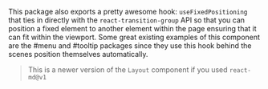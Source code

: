 This package also exports a pretty awesome hook: `useFixedPositioning` that ties
in directly with the `react-transition-group` API so that you can position a
fixed element to another element within the page ensuring that it can fit within
the viewport. Some great existing examples of this component are the #menu and
#tooltip packages since they use this hook behind the scenes position themselves
automatically.

> This is a newer version of the `Layout` component if you used `react-md@v1`

